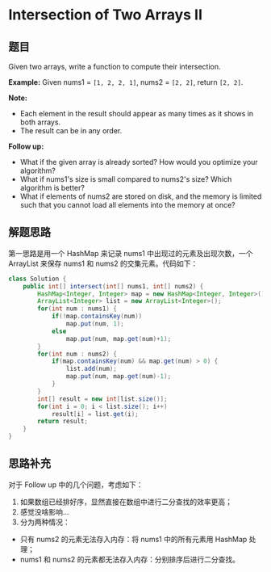 # Intersection of Two Arrays II

## 题目

Given two arrays, write a function to compute their intersection.

**Example:**
Given nums1 = `[1, 2, 2, 1]`, nums2 = `[2, 2]`, return `[2, 2]`.

**Note:**

* Each element in the result should appear as many times as it shows in both arrays.
* The result can be in any order.

**Follow up:**

* What if the given array is already sorted? How would you optimize your algorithm?
* What if nums1's size is small compared to nums2's size? Which algorithm is better?
* What if elements of nums2 are stored on disk, and the memory is limited such that you cannot load all elements into the memory at once?

## 解题思路

第一思路是用一个 HashMap 来记录 nums1 中出现过的元素及出现次数，一个 ArrayList 来保存 nums1 和 nums2 的交集元素。代码如下：

```java
class Solution {
    public int[] intersect(int[] nums1, int[] nums2) {
        HashMap<Integer, Integer> map = new HashMap<Integer, Integer>();
        ArrayList<Integer> list = new ArrayList<Integer>();
        for(int num : nums1) {
            if(!map.containsKey(num))
                map.put(num, 1);
            else
                map.put(num, map.get(num)+1);
        }
        for(int num : nums2) {
            if(map.containsKey(num) && map.get(num) > 0) {
                list.add(num);
                map.put(num, map.get(num)-1);
            }
        }
        int[] result = new int[list.size()];
        for(int i = 0; i < list.size(); i++)
            result[i] = list.get(i);
        return result;
    }
}
```

## 思路补充

对于 Follow up 中的几个问题，考虑如下：

1. 如果数组已经排好序，显然直接在数组中进行二分查找的效率更高；
2. 感觉没啥影响...
3. 分为两种情况：
  * 只有 nums2 的元素无法存入内存：将 nums1 中的所有元素用 HashMap 处理；
  * nums1 和 nums2 的元素都无法存入内存：分别排序后进行二分查找。



